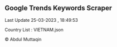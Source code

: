 

## Google Trends Keywords Scraper 
 
Last Update 25-03-2023 , 18:49:53

Country List :
VIETNAM.json



© Abdul Muttaqin 
